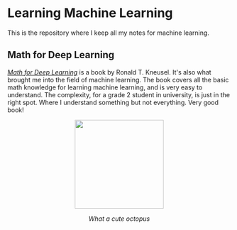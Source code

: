 # Learning Machine Learning
This is the repository where I keep all my notes for machine learning.

## Math for Deep Learning
[*Math for Deep Learning*](https://nostarch.com/math-deep-learning) is a book by Ronald T. Kneusel. It's also what brought me into the field of machine learning. The book covers all the basic math knowledge for learning machine learning, and is very easy to understand. The complexity, for a grade 2 student in university, is just in the right spot. Where I understand something but not everything. Very good book!

<p align="center">
<img src="https://nostarch.com/sites/default/files/styles/uc_product_full/public/MathDeepLearning.png?itok=csdJhUc7" width=200>
<figcaption align="center"><i>What a cute octopus</i></figcaption>
</p>
